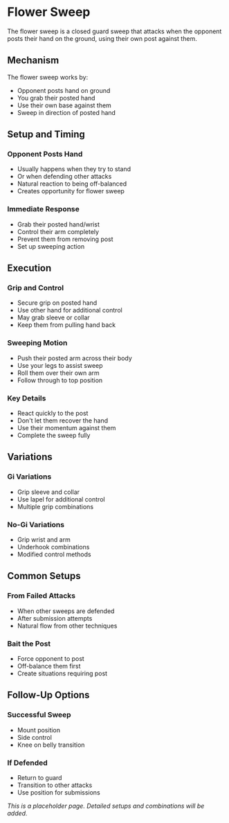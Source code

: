 # Flower Sweep

The flower sweep is a closed guard sweep that attacks when the opponent posts their hand on the ground, using their own post against them.

## Mechanism

The flower sweep works by:
- Opponent posts hand on ground
- You grab their posted hand
- Use their own base against them
- Sweep in direction of posted hand

## Setup and Timing

### Opponent Posts Hand
- Usually happens when they try to stand
- Or when defending other attacks
- Natural reaction to being off-balanced
- Creates opportunity for flower sweep

### Immediate Response
- Grab their posted hand/wrist
- Control their arm completely
- Prevent them from removing post
- Set up sweeping action

## Execution

### Grip and Control
- Secure grip on posted hand
- Use other hand for additional control
- May grab sleeve or collar
- Keep them from pulling hand back

### Sweeping Motion
- Push their posted arm across their body
- Use your legs to assist sweep
- Roll them over their own arm
- Follow through to top position

### Key Details
- React quickly to the post
- Don't let them recover the hand
- Use their momentum against them
- Complete the sweep fully

## Variations

### Gi Variations
- Grip sleeve and collar
- Use lapel for additional control
- Multiple grip combinations

### No-Gi Variations
- Grip wrist and arm
- Underhook combinations
- Modified control methods

## Common Setups

### From Failed Attacks
- When other sweeps are defended
- After submission attempts
- Natural flow from other techniques

### Bait the Post
- Force opponent to post
- Off-balance them first
- Create situations requiring post

## Follow-Up Options

### Successful Sweep
- Mount position
- Side control
- Knee on belly transition

### If Defended
- Return to guard
- Transition to other attacks
- Use position for submissions

*This is a placeholder page. Detailed setups and combinations will be added.*
